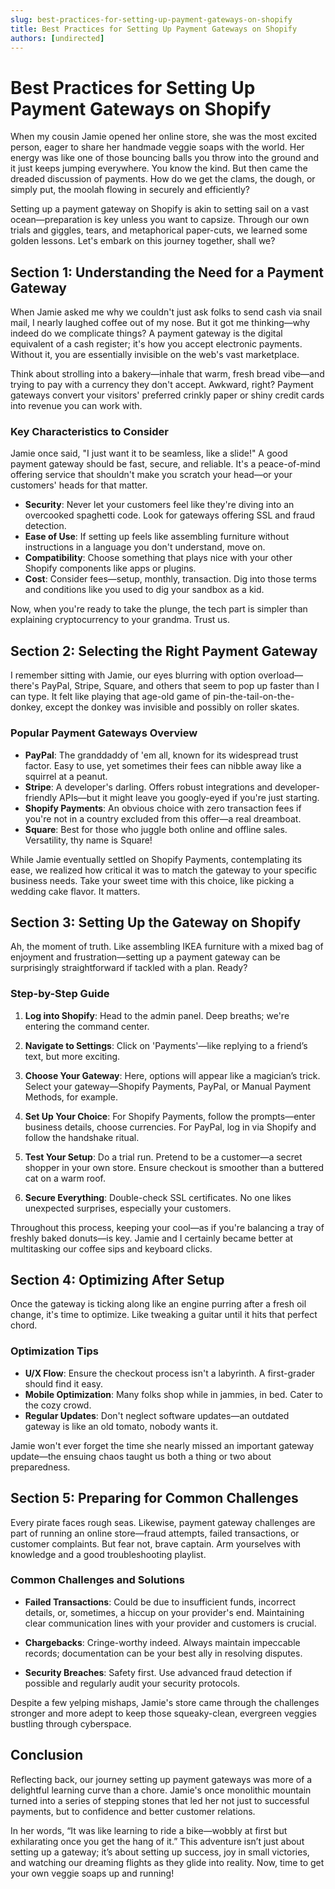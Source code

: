 ```yaml
---
slug: best-practices-for-setting-up-payment-gateways-on-shopify
title: Best Practices for Setting Up Payment Gateways on Shopify
authors: [undirected]
---
```



# Best Practices for Setting Up Payment Gateways on Shopify

When my cousin Jamie opened her online store, she was the most excited person, eager to share her handmade veggie soaps with the world. Her energy was like one of those bouncing balls you throw into the ground and it just keeps jumping everywhere. You know the kind. But then came the dreaded discussion of payments. How do we get the clams, the dough, or simply put, the moolah flowing in securely and efficiently?

Setting up a payment gateway on Shopify is akin to setting sail on a vast ocean—preparation is key unless you want to capsize. Through our own trials and giggles, tears, and metaphorical paper-cuts, we learned some golden lessons. Let's embark on this journey together, shall we?

## Section 1: Understanding the Need for a Payment Gateway

When Jamie asked me why we couldn't just ask folks to send cash via snail mail, I nearly laughed coffee out of my nose. But it got me thinking—why indeed do we complicate things? A payment gateway is the digital equivalent of a cash register; it's how you accept electronic payments. Without it, you are essentially invisible on the web's vast marketplace.

Think about strolling into a bakery—inhale that warm, fresh bread vibe—and trying to pay with a currency they don't accept. Awkward, right? Payment gateways convert your visitors' preferred crinkly paper or shiny credit cards into revenue you can work with.

### Key Characteristics to Consider
Jamie once said, "I just want it to be seamless, like a slide!" A good payment gateway should be fast, secure, and reliable. It's a peace-of-mind offering service that shouldn't make you scratch your head—or your customers' heads for that matter.

- **Security**: Never let your customers feel like they're diving into an overcooked spaghetti code. Look for gateways offering SSL and fraud detection.
- **Ease of Use**: If setting up feels like assembling furniture without instructions in a language you don't understand, move on. 
- **Compatibility**: Choose something that plays nice with your other Shopify components like apps or plugins.
- **Cost**: Consider fees—setup, monthly, transaction. Dig into those terms and conditions like you used to dig your sandbox as a kid.

Now, when you're ready to take the plunge, the tech part is simpler than explaining cryptocurrency to your grandma. Trust us.

## Section 2: Selecting the Right Payment Gateway

I remember sitting with Jamie, our eyes blurring with option overload—there's PayPal, Stripe, Square, and others that seem to pop up faster than I can type. It felt like playing that age-old game of pin-the-tail-on-the-donkey, except the donkey was invisible and possibly on roller skates.

### Popular Payment Gateways Overview
- **PayPal**: The granddaddy of 'em all, known for its widespread trust factor. Easy to use, yet sometimes their fees can nibble away like a squirrel at a peanut.
- **Stripe**: A developer's darling. Offers robust integrations and developer-friendly APIs—but it might leave you googly-eyed if you're just starting.
- **Shopify Payments**: An obvious choice with zero transaction fees if you're not in a country excluded from this offer—a real dreamboat.
- **Square**: Best for those who juggle both online and offline sales. Versatility, thy name is Square!

While Jamie eventually settled on Shopify Payments, contemplating its ease, we realized how critical it was to match the gateway to your specific business needs. Take your sweet time with this choice, like picking a wedding cake flavor. It matters.

## Section 3: Setting Up the Gateway on Shopify

Ah, the moment of truth. Like assembling IKEA furniture with a mixed bag of enjoyment and frustration—setting up a payment gateway can be surprisingly straightforward if tackled with a plan. Ready?

### Step-by-Step Guide
1. **Log into Shopify**: Head to the admin panel. Deep breaths; we're entering the command center.
   
2. **Navigate to Settings**: Click on 'Payments'—like replying to a friend’s text, but more exciting.

3. **Choose Your Gateway**: Here, options will appear like a magician’s trick. Select your gateway—Shopify Payments, PayPal, or Manual Payment Methods, for example.

4. **Set Up Your Choice**: For Shopify Payments, follow the prompts—enter business details, choose currencies. For PayPal, log in via Shopify and follow the handshake ritual.

5. **Test Your Setup**: Do a trial run. Pretend to be a customer—a secret shopper in your own store. Ensure checkout is smoother than a buttered cat on a warm roof.

6. **Secure Everything**: Double-check SSL certificates. No one likes unexpected surprises, especially your customers.

Throughout this process, keeping your cool—as if you're balancing a tray of freshly baked donuts—is key. Jamie and I certainly became better at multitasking our coffee sips and keyboard clicks.

## Section 4: Optimizing After Setup

Once the gateway is ticking along like an engine purring after a fresh oil change, it's time to optimize. Like tweaking a guitar until it hits that perfect chord.

### Optimization Tips
- **U/X Flow**: Ensure the checkout process isn't a labyrinth. A first-grader should find it easy.
- **Mobile Optimization**: Many folks shop while in jammies, in bed. Cater to the cozy crowd.
- **Regular Updates**: Don't neglect software updates—an outdated gateway is like an old tomato, nobody wants it.

Jamie won't ever forget the time she nearly missed an important gateway update—the ensuing chaos taught us both a thing or two about preparedness.

## Section 5: Preparing for Common Challenges

Every pirate faces rough seas. Likewise, payment gateway challenges are part of running an online store—fraud attempts, failed transactions, or customer complaints. But fear not, brave captain. Arm yourselves with knowledge and a good troubleshooting playlist.

### Common Challenges and Solutions
- **Failed Transactions**: Could be due to insufficient funds, incorrect details, or, sometimes, a hiccup on your provider's end. Maintaining clear communication lines with your provider and customers is crucial.
   
- **Chargebacks**: Cringe-worthy indeed. Always maintain impeccable records; documentation can be your best ally in resolving disputes. 

- **Security Breaches**: Safety first. Use advanced fraud detection if possible and regularly audit your security protocols.

Despite a few yelping mishaps, Jamie's store came through the challenges stronger and more adept to keep those squeaky-clean, evergreen veggies bustling through cyberspace.

## Conclusion

Reflecting back, our journey setting up payment gateways was more of a delightful learning curve than a chore. Jamie's once monolithic mountain turned into a series of stepping stones that led her not just to successful payments, but to confidence and better customer relations. 

In her words, “It was like learning to ride a bike—wobbly at first but exhilarating once you get the hang of it.” This adventure isn’t just about setting up a gateway; it’s about setting up success, joy in small victories, and watching our dreaming flights as they glide into reality. Now, time to get your own veggie soaps up and running!